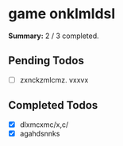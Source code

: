 
# game onklmldsl

**Summary:** 2 / 3 completed.

## Pending Todos
- [ ] zxnckzmlcmz. vxxvx

## Completed Todos
- [x] dlxmcxmc/x,c/
- [x] agahdsnnks
